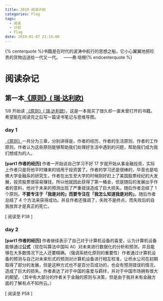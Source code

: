 ```yaml
---
title: 2019 阅读计划
categories: Flag
tags:
  - 阅读
  - 计划
  - Flag
date: 2019-01-07 21:14:00
---
```


{% centerquote %}书籍是在时代的波涛中航行的思想之船，它小心翼翼地把珍贵的货物运送给一代又一代。　
——弗·培根{% endcenterquote %}

<!-- more -->
# 阅读杂记

## 第一本[《原则》( 瑞·达利欧)](https://item.jd.com/12257413.html)
 
1/8 开始读 [《原则》( 瑞·达利欧)](https://item.jd.com/12257413.html)，这是一本我买了很久却一直未曾打开的书籍。希望能在阅读完之后写一篇读书笔记与思维导图。

### day 1
 [《原则》](https://item.jd.com/12257413.html)一共分为三章，分别讲得是，作者的经历、作者的生活原则、作者的工作原则，作者认为这些原则能够帮助我们处理好生活中遇到的问题，帮助我们成为我们想成为的人。
 
**[part1 作者的经历]** 作者一开始说自己学习不好 17 岁就开始从事金融投资，实际上作者只是将他平时赚来的钱用于投资罢了。作者的学习还是很棒的，毕竟也是哈佛大学金融系的研究生，作者在出生至大学的时候刚好赶上了美国股票经纪的大发展，投资股票很容易赚钱，所以他就因此获得了第一桶金，但是随后的发展出乎作者的意料，他对于未来的预测出现了严重错误造成了巨大损失。随后作者总结了 1 个原则。**不要专注于「我是对的」而要专注在「我怎么知道我是对的」**。随后作者总结了 4 个方法来获得成功。并且作者还强调了，失败不是终点，而失败后的自我放弃才是真正的死亡。
 
 [ 阅读至 P38 ]

### day 2

**[part1 作者的经历]** 作者继续表示了自己对于计算机设备的喜爱，认为计算机设备能够通过**公式**（现在叫算法中国叫 AI）对未来进行数据化的分析和预测，并且能够在大多数情况下比人还要精确。（强调系统化原则的重要性）作者通过计算机设备的预测与自己对未来形式的预测对计算机设备进行相互校准，让桥水公司在初期取得了部分的发展，但是这种方式也不是百分百成功的，也会有预测错误的情况，造成了巨大的损失。作者表达了对于中国的喜爱与羁绊，并对于中国市场拥有很大的期望。（其中有大部分的作者关于金融的原则与决策，但是由于我并未有金融方面的了解有点不知所云。）

 [ 阅读至 P58 ]
